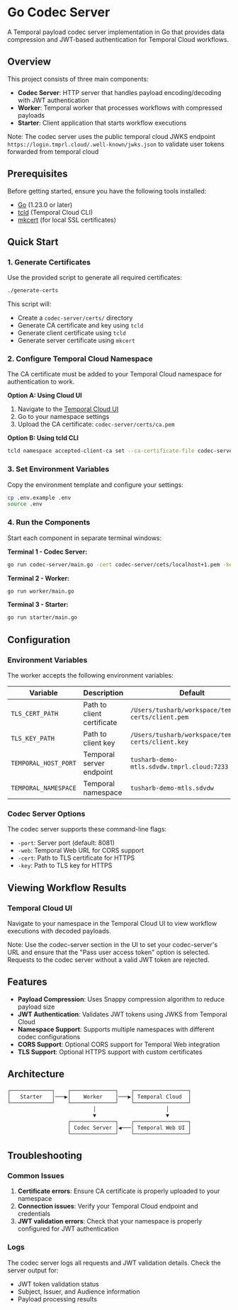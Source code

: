 # Go Codec Server

A Temporal payload codec server implementation in Go that provides data compression and JWT-based authentication for Temporal Cloud workflows.

## Overview

This project consists of three main components:
- **Codec Server**: HTTP server that handles payload encoding/decoding with JWT authentication
- **Worker**: Temporal worker that processes workflows with compressed payloads
- **Starter**: Client application that starts workflow executions

Note: The codec server uses the public temporal cloud JWKS endpoint `https://login.tmprl.cloud/.well-known/jwks.json` to validate user tokens forwarded from temporal cloud

## Prerequisites

Before getting started, ensure you have the following tools installed:

- [Go](https://golang.org/doc/install) (1.23.0 or later)
- [tcld](https://docs.temporal.io/cloud/tcld) (Temporal Cloud CLI)
- [mkcert](https://github.com/FiloSottile/mkcert) (for local SSL certificates)

## Quick Start

### 1. Generate Certificates

Use the provided script to generate all required certificates:

```bash
./generate-certs
```

This script will:
- Create a `codec-server/certs/` directory
- Generate CA certificate and key using `tcld`
- Generate client certificate using `tcld`
- Generate server certificate using `mkcert`

### 2. Configure Temporal Cloud Namespace

The CA certificate must be added to your Temporal Cloud namespace for authentication to work.

**Option A: Using Cloud UI**
1. Navigate to the [Temporal Cloud UI](https://docs.temporal.io/cloud/certificates#update-certificates-using-temporal-cloud-ui)
2. Go to your namespace settings
3. Upload the CA certificate: `codec-server/certs/ca.pem`

**Option B: Using tcld CLI**
```bash
tcld namespace accepted-client-ca set --ca-certificate-file codec-server/certs/ca.pem
```

### 3. Set Environment Variables

Copy the environment template and configure your settings:

```bash
cp .env.example .env
source .env
```

### 4. Run the Components

Start each component in separate terminal windows:

**Terminal 1 - Codec Server:**
```bash
go run codec-server/main.go -cert codec-server/cets/localhost+1.pem -key codec-server/certs/localhost+1-key.pem -web "*"
```

**Terminal 2 - Worker:**
```bash
go run worker/main.go
```

**Terminal 3 - Starter:**
```bash
go run starter/main.go
```

## Configuration

### Environment Variables

The worker accepts the following environment variables:

| Variable | Description | Default |
|----------|-------------|---------|
| `TLS_CERT_PATH` | Path to client certificate | `/Users/tusharb/workspace/temporal-certs/client.pem` |
| `TLS_KEY_PATH` | Path to client key | `/Users/tusharb/workspace/temporal-certs/client.key` |
| `TEMPORAL_HOST_PORT` | Temporal server endpoint | `tusharb-demo-mtls.sdvdw.tmprl.cloud:7233` |
| `TEMPORAL_NAMESPACE` | Temporal namespace | `tusharb-demo-mtls.sdvdw` |

### Codec Server Options

The codec server supports these command-line flags:

- `-port`: Server port (default: 8081)
- `-web`: Temporal Web URL for CORS support
- `-cert`: Path to TLS certificate for HTTPS
- `-key`: Path to TLS key for HTTPS

## Viewing Workflow Results

### Temporal Cloud UI

Navigate to your namespace in the Temporal Cloud UI to view workflow executions with decoded payloads.

Note: Use the codec-server section in the UI to set your codec-server's URL and ensure that the "Pass user access token" option is selected. Requests to the codec server without a valid JWT token are rejected.

## Features

- **Payload Compression**: Uses Snappy compression algorithm to reduce payload size
- **JWT Authentication**: Validates JWT tokens using JWKS from Temporal Cloud
- **Namespace Support**: Supports multiple namespaces with different codec configurations
- **CORS Support**: Optional CORS support for Temporal Web integration
- **TLS Support**: Optional HTTPS support with custom certificates

## Architecture

```
┌─────────────┐    ┌──────────────┐    ┌─────────────────┐
│   Starter   │───▶│    Worker    │───▶│ Temporal Cloud  │
└─────────────┘    └──────────────┘    └─────────────────┘
                           │                      │
                           ▼                      ▼
                   ┌──────────────┐    ┌─────────────────┐
                   │ Codec Server │◀───│ Temporal Web UI │
                   └──────────────┘    └─────────────────┘
```

## Troubleshooting

### Common Issues

1. **Certificate errors**: Ensure CA certificate is properly uploaded to your namespace
2. **Connection issues**: Verify your Temporal Cloud endpoint and credentials
3. **JWT validation errors**: Check that your namespace is properly configured for JWT authentication

### Logs

The codec server logs all requests and JWT validation details. Check the server output for:
- JWT token validation status
- Subject, Issuer, and Audience information
- Payload processing results
